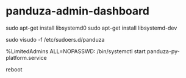 # panduza-admin-dashboard



sudo apt-get install libsystemd0
sudo apt-get install libsystemd-dev


sudo visudo -f /etc/sudoers.d/panduza


%LimitedAdmins ALL=NOPASSWD: /bin/systemctl start panduza-py-platform.service


reboot
